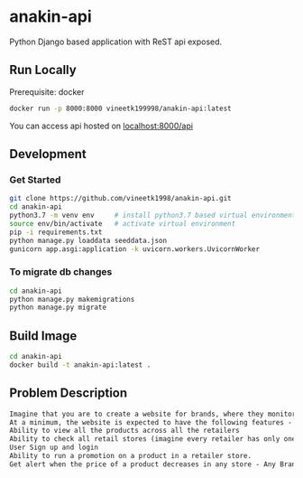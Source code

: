 # anakin-api
Python Django based application with ReST api exposed.


## Run Locally
Prerequisite: docker
```bash
docker run -p 8000:8000 vineetk199998/anakin-api:latest
```
You can access api hosted on [localhost:8000/api](localhost:8000/api)

## Development

### Get Started
``` bash
git clone https://github.com/vineetk1998/anakin-api.git
cd anakin-api
python3.7 -m venv env     # install python3.7 based virtual environment
source env/bin/activate   # activate virtual environment
pip -i requirements.txt
python manage.py loaddata seeddata.json
gunicorn app.asgi:application -k uvicorn.workers.UvicornWorker 
```

### To migrate db changes
```bash
cd anakin-api
python manage.py makemigrations
python manage.py migrate
```

## Build Image
```bash
cd anakin-api
docker build -t anakin-api:latest .
```

## Problem Description
``` txt
Imagine that you are to create a website for brands, where they monitor the prices across the retailers who sell their products. Imagine that in your ecosystem there are 4 brands and 4 retailers.
At a minimum, the website is expected to have the following features -
Ability to view all the products across all the retailers
Ability to check all retail stores (imagine every retailer has only one store as of now) in which a product is being sold, along with the promotions run on it, and the stores where it is not available
User Sign up and login 
Ability to run a promotion on a product in a retailer store. 
Get alert when the price of a product decreases in any store - Any Brand?
```
